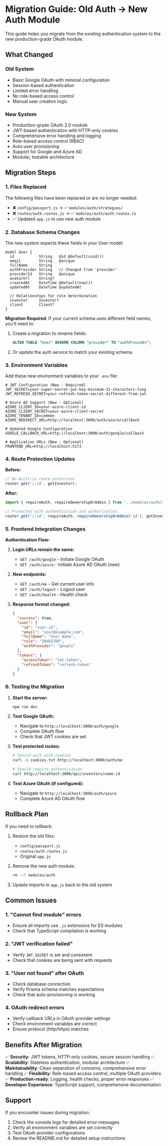 # Migration Guide: Old Auth → New Auth Module

This guide helps you migrate from the existing authentication system to the new production-grade OAuth module.

## What Changed

### Old System
- Basic Google OAuth with minimal configuration
- Session-based authentication
- Limited error handling
- No role-based access control
- Manual user creation logic

### New System
- Production-grade OAuth 2.0 module
- JWT-based authentication with HTTP-only cookies
- Comprehensive error handling and logging
- Role-based access control (RBAC)
- Auto user provisioning
- Support for Google and Azure AD
- Modular, testable architecture

## Migration Steps

### 1. Files Replaced

The following files have been replaced or are no longer needed:

- ❌ `config/passport.js` → ✅ `modules/auth/strategies/`
- ❌ `routes/auth.routes.js` → ✅ `modules/auth/auth.routes.ts`
- ✅ Updated `app.js` to use new auth module

### 2. Database Schema Changes

The new system expects these fields in your User model:

```prisma
model User {
  id           String   @id @default(cuid())
  email        String   @unique
  fullName     String
  authProvider String   // Changed from 'provider'
  providerId   String   @unique
  avatarUrl    String?
  createdAt    DateTime @default(now())
  updatedAt    DateTime @updatedAt
  
  // Relationships for role determination
  investor     Investor?
  client       Client?
}
```

**Migration Required**: If your current schema uses different field names, you'll need to:

1. Create a migration to rename fields:
   ```sql
   ALTER TABLE "User" RENAME COLUMN "provider" TO "authProvider";
   ```

2. Or update the auth service to match your existing schema

### 3. Environment Variables

Add these new environment variables to your `.env` file:

```env
# JWT Configuration (New - Required)
JWT_SECRET=your-super-secret-jwt-key-minimum-32-characters-long
JWT_REFRESH_SECRET=your-refresh-token-secret-different-from-jwt

# Azure AD Support (New - Optional)
AZURE_CLIENT_ID=your-azure-client-id
AZURE_CLIENT_SECRET=your-azure-client-secret
AZURE_TENANT_ID=common
AZURE_REDIRECT_URL=http://localhost:3000/auth/azure/callback

# Updated Google Configuration
GOOGLE_CALLBACK_URL=http://localhost:3000/auth/google/callback

# Application URLs (New - Optional)
FRONTEND_URL=http://localhost:5173
```

### 4. Route Protection Updates

**Before:**
```javascript
// No built-in route protection
router.get('/:id', getInvestor);
```

**After:**
```javascript
import { requireAuth, requireOwnershipOrAdmin } from '../modules/auth/index.js';

// Protected with authentication and authorization
router.get('/:id', requireAuth, requireOwnershipOrAdmin('id'), getInvestor);
```

### 5. Frontend Integration Changes

**Authentication Flow:**

1. **Login URLs remain the same:**
   - `GET /auth/google` - Initiate Google OAuth
   - `GET /auth/azure` - Initiate Azure AD OAuth (new)

2. **New endpoints:**
   - `GET /auth/me` - Get current user info
   - `GET /auth/logout` - Logout user
   - `GET /auth/health` - Health check

3. **Response format changed:**
   ```json
   {
     "success": true,
     "user": {
       "id": "user-id",
       "email": "user@example.com",
       "fullName": "User Name",
       "role": "INVESTOR",
       "authProvider": "google"
     },
     "tokens": {
       "accessToken": "jwt-token",
       "refreshToken": "refresh-token"
     }
   }
   ```

### 6. Testing the Migration

1. **Start the server:**
   ```bash
   npm run dev
   ```

2. **Test Google OAuth:**
   - Navigate to `http://localhost:3000/auth/google`
   - Complete OAuth flow
   - Check that JWT cookies are set

3. **Test protected routes:**
   ```bash
   # Should work with cookies
   curl -b cookies.txt http://localhost:3000/auth/me
   
   # Should require authentication
   curl http://localhost:3000/api/investors/some-id
   ```

4. **Test Azure OAuth (if configured):**
   - Navigate to `http://localhost:3000/auth/azure`
   - Complete Azure AD OAuth flow

## Rollback Plan

If you need to rollback:

1. Restore the old files:
   - `config/passport.js`
   - `routes/auth.routes.js`
   - Original `app.js`

2. Remove the new auth module:
   ```bash
   rm -rf modules/auth
   ```

3. Update imports in `app.js` back to the old system

## Common Issues

### 1. "Cannot find module" errors
- Ensure all imports use `.js` extensions for ES modules
- Check that TypeScript compilation is working

### 2. "JWT verification failed"
- Verify `JWT_SECRET` is set and consistent
- Check that cookies are being sent with requests

### 3. "User not found" after OAuth
- Check database connection
- Verify Prisma schema matches expectations
- Check that auto-provisioning is working

### 4. OAuth redirect errors
- Verify callback URLs in OAuth provider settings
- Check environment variables are correct
- Ensure protocol (http/https) matches

## Benefits After Migration

✅ **Security**: JWT tokens, HTTP-only cookies, secure session handling
✅ **Scalability**: Stateless authentication, modular architecture
✅ **Maintainability**: Clean separation of concerns, comprehensive error handling
✅ **Flexibility**: Role-based access control, multiple OAuth providers
✅ **Production-ready**: Logging, health checks, proper error responses
✅ **Developer Experience**: TypeScript support, comprehensive documentation

## Support

If you encounter issues during migration:

1. Check the console logs for detailed error messages
2. Verify all environment variables are set correctly
3. Test OAuth provider configurations
4. Review the README.md for detailed setup instructions